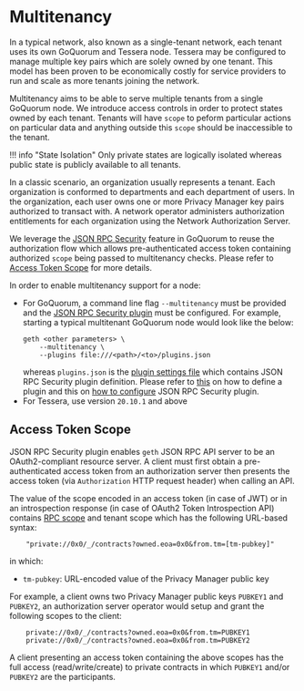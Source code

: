 # Multitenancy

In a typical network, also known as a single-tenant network, each tenant uses its own GoQuorum
and Tessera node. Tessera may be configured to manage multiple key pairs which are solely owned by one tenant.
This model has been proven to be economically costly for service providers to run and scale as more tenants joining the network.

Multitenancy aims to be able to serve multiple tenants from a single GoQuorum node. We introduce access controls
in order to protect states owned by each tenant. Tenants will have `scope` to peform particular actions on particular
data and anything outside this `scope` should be inaccessible to the tenant.

!!! info "State Isolation"
    Only private states are logically isolated whereas public state is publicly available to all tenants.

In a classic scenario, an organization usually represents a tenant. Each organization is conformed 
to departments and each department of users. In the organization, each user owns one or more 
Privacy Manager key pairs authorized to transact with. A network operator administers authorization entitlements
for each organization using the Network Authorization Server. 

We leverage the [JSON RPC Security](../../../HowTo/Use/JSON-RPC-API-Security/)
feature in GoQuorum to reuse the authorization flow which allows pre-authenticated access token
containing authorized `scope` being passed to multitenancy checks. Please refer to [Access Token Scope](#access-token-scope) for 
more details.

In order to enable multitenancy support for a node:

* For GoQuorum, a command line flag `--multitenancy` must be provided and
the [JSON RPC Security plugin](../../HowTo/Use/JSON-RPC-API-Security/#configuration) must be configured.
  For example, starting a typical multitenant GoQuorum node would look like the below:
  ```
  geth <other parameters> \
      --multitenancy \
      --plugins file:///<path>/<to>/plugins.json
  ```
  whereas `plugins.json` is the [plugin settings file](../../HowTo/Configure/Plugins/) which contains JSON RPC Security plugin definition.
  Please refer to [this](../../HowTo/Configure/Plugins/#plugindefinition) on how to define a plugin
  and this on [how to configure](../../Reference/Plugins/security/For-Users/#configuration) JSON RPC Security plugin.
* For Tessera, use version `20.10.1` and above

## Access Token Scope

JSON RPC Security plugin enables `geth` JSON RPC API server to be an OAuth2-compliant resource server. 
A client must first obtain a pre-authenticated access token from an authorization server then 
presents the access token (via `Authorization` HTTP request header) when calling an API.

The value of the scope encoded in an access token (in case of JWT) or in an introspection response
(in case of OAuth2 Token Introspection API) contains [RPC scope](../../Reference/Plugins/security/For-Users/#oauth2-scopes)
and tenant scope which has the following URL-based syntax:

```
    "private://0x0/_/contracts?owned.eoa=0x0&from.tm=[tm-pubkey]"
```

in which:

* `tm-pubkey`: URL-encoded value of the Privacy Manager public key

For example, a client owns two Privacy Manager public keys `PUBKEY1` and `PUBKEY2`, 
an authorization server operator would setup and grant the following scopes to the client:

```
    private://0x0/_/contracts?owned.eoa=0x0&from.tm=PUBKEY1
    private://0x0/_/contracts?owned.eoa=0x0&from.tm=PUBKEY2
```

A client presenting an access token containing the above scopes has the full access (read/write/create)
to private contracts in which `PUBKEY1` and/or `PUBKEY2` are the participants.